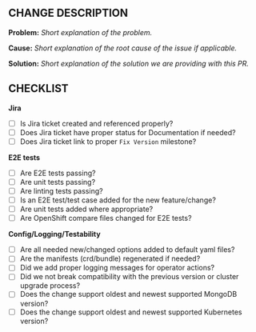 **CHANGE DESCRIPTION**
---
**Problem:**
*Short explanation of the problem.*

**Cause:**
*Short explanation of the root cause of the issue if applicable.*

**Solution:**
*Short explanation of the solution we are providing with this PR.*

**CHECKLIST**
---
**Jira**
- [ ] Is Jira ticket created and referenced properly?
- [ ] Does Jira ticket have proper status for Documentation if needed?
- [ ] Does Jira ticket link to proper `Fix Version` milestone?

**E2E tests**
- [ ] Are E2E tests passing?
- [ ] Are unit tests passing?
- [ ] Are linting tests passing?
- [ ] Is an E2E test/test case added for the new feature/change?
- [ ] Are unit tests added where appropriate?
- [ ] Are OpenShift compare files changed for E2E tests?

**Config/Logging/Testability**
- [ ] Are all needed new/changed options added to default yaml files?
- [ ] Are the manifests (crd/bundle) regenerated if needed?
- [ ] Did we add proper logging messages for operator actions?
- [ ] Did we not break compatibility with the previous version or cluster upgrade process?
- [ ] Does the change support oldest and newest supported MongoDB version?
- [ ] Does the change support oldest and newest supported Kubernetes version?
